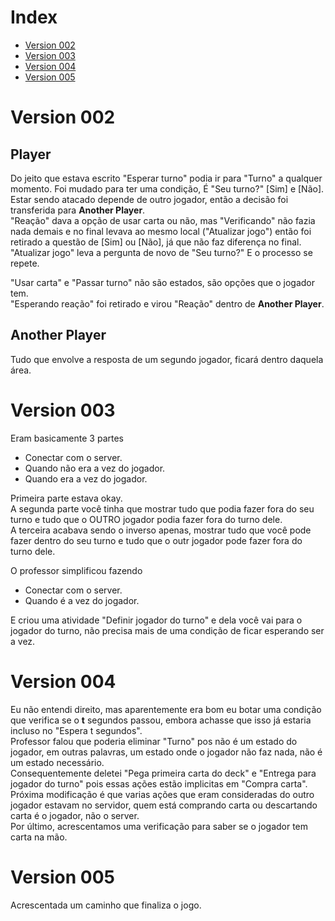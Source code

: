 # Index #
* [Version 002](#version-002)
* [Version 003](#version-003)
* [Version 004](#version-004)
* [Version 005](#version-005)

# Version 002 #

## Player ##
Do jeito que estava escrito "Esperar turno" podia ir para "Turno" a qualquer momento. Foi mudado para ter uma condição, É "Seu turno?" [Sim] e [Não].    
Estar sendo atacado depende de outro jogador, então a decisão foi transferida para __Another Player__.    
"Reação" dava a opção de usar carta ou não, mas "Verificando" não fazia nada demais e no final levava ao mesmo local ("Atualizar jogo") então foi retirado a questão de [Sim] ou [Não], já que não faz diferença no final.    
"Atualizar jogo" leva a pergunta de novo de "Seu turno?" E o processo se repete.

"Usar carta" e "Passar turno" não são estados, são opções que o jogador tem.    
"Esperando reação" foi retirado e virou "Reação" dentro de __Another Player__.    

## Another Player ##
Tudo que envolve a resposta de um segundo jogador, ficará dentro daquela área.

# Version 003 #

Eram basicamente 3 partes  
* Conectar com o server.
* Quando não era a vez do jogador.
* Quando era a vez do jogador.

Primeira parte estava okay.  
A segunda parte você tinha que mostrar tudo que podia fazer fora do seu turno e tudo que o OUTRO jogador podia fazer fora do turno dele.  
A terceira acabava sendo o inverso apenas, mostrar tudo que você pode fazer dentro do seu turno e tudo que o outr jogador pode fazer fora do turno dele.  

O professor simplificou fazendo 
* Conectar com o server.
* Quando é a vez do jogador.

E criou uma atividade "Definir jogador do turno" e dela você vai para o jogador do turno, não precisa mais de uma condição de ficar esperando ser a vez.  

# Version 004 #

Eu não entendi direito, mas aparentemente era bom eu botar uma condição que verifica se o __t__ segundos passou, embora achasse que isso já estaria incluso no "Espera t segundos".  
Professor falou que poderia eliminar "Turno" pos não é um estado do jogador, em outras palavras, um estado onde o jogador não faz nada, não é um estado necessário.  
Consequentemente deletei "Pega primeira carta do deck" e "Entrega para jogador do turno" pois essas ações estão implicitas em "Compra carta".  
Próxima modificação é que varias ações que eram consideradas do outro jogador estavam no servidor, quem está comprando carta ou descartando carta é o jogador, não o server.  
Por último, acrescentamos uma verificação para saber se o jogador tem carta na mão.  

# Version 005 #

Acrescentada um caminho que finaliza o jogo.
